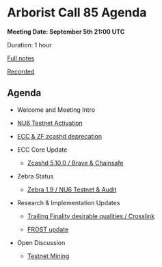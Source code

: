 # Arborist Call 85 Agenda

**Meeting Date: September 5th 21:00 UTC**

Duration: 1 hour 

[Full notes](https://github.com/ZcashCommunityGrants/arboretum-notes/blob/main/AllArboristCallNotes/Arborist%20Call%2085-Notes.md)

[Recorded](https://www.youtube.com/watch?v=PAayYqN9mLw&t=6s)


## Agenda


+ Welcome and Meeting Intro

+ [NU6 Testnet Activation](https://github.com/ZcashCommunityGrants/arboretum-notes/blob/main/AllArboristCallNotes/Arborist%20Call%2085-Notes.md#1-nu6-testnet-activation)



+ [ECC & ZF zcashd deprecation](https://github.com/ZcashCommunityGrants/arboretum-notes/blob/main/AllArboristCallNotes/Arborist%20Call%2085-Notes.md#2-ecc--zf-zcashd-deprecation)


+ ECC Core Update 

     - [Zcashd 5.10.0 / Brave & Chainsafe](https://github.com/ZcashCommunityGrants/arboretum-notes/blob/main/AllArboristCallNotes/Arborist%20Call%2085-Notes.md#3-ecc-core-team-updates---zcashd-5100--brave--chainsafe)



+ Zebra Status 

     - [Zebra 1.9 / NU6 Testnet & Audit](https://github.com/ZcashCommunityGrants/arboretum-notes/blob/main/AllArboristCallNotes/Arborist%20Call%2085-Notes.md#4-zebra-update---zebra-19--nu6-testnet--audit)




+ Research & Implementation Updates 

     - [Trailing Finality desirable qualities / Crosslink](https://github.com/ZcashCommunityGrants/arboretum-notes/blob/main/AllArboristCallNotes/Arborist%20Call%2085-Notes.md#5-research--implementation-updates-i-trailing-finality-desirable-qualities--crosslink)

     - [FROST update](https://github.com/ZcashCommunityGrants/arboretum-notes/blob/main/AllArboristCallNotes/Arborist%20Call%2085-Notes.md#5-research--implementation-updates-ii-frost)



+ Open Discussion

     - [Testnet Mining](https://github.com/ZcashCommunityGrants/arboretum-notes/blob/main/AllArboristCallNotes/Arborist%20Call%2085-Notes.md#6-open-discussion-i-testnet-mining)
